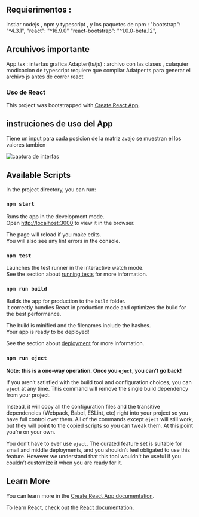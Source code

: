 ## Requierimentos : 
 instlar nodejs  , npm  y typescript  , y los paquetes de npm  :
 "bootstrap": "^4.3.1",
 "react": "^16.9.0"
 "react-bootstrap": "^1.0.0-beta.12",

## Arcuhivos importante 
App.tsx : interfas grafica 
Adapter(ts/js) : archivo con las clases , culaquier modicacion de typescript requiere que compilar Adatper.ts para generar el archivo js antes de correr react 

### Uso de React 
This project was bootstrapped with [Create React App](https://github.com/facebook/create-react-app).



## instruciones de uso del App 
 Tiene un input para cada posicion de la matriz 
 avajo se muestran el  los valores tambien 

![captura de interfas ]('./captura_interfas.png')






## Available Scripts

In the project directory, you can run:

### `npm start`

Runs the app in the development mode.<br>
Open [http://localhost:3000](http://localhost:3000) to view it in the browser.

The page will reload if you make edits.<br>
You will also see any lint errors in the console.

### `npm test`

Launches the test runner in the interactive watch mode.<br>
See the section about [running tests](https://facebook.github.io/create-react-app/docs/running-tests) for more information.

### `npm run build`

Builds the app for production to the `build` folder.<br>
It correctly bundles React in production mode and optimizes the build for the best performance.

The build is minified and the filenames include the hashes.<br>
Your app is ready to be deployed!

See the section about [deployment](https://facebook.github.io/create-react-app/docs/deployment) for more information.

### `npm run eject`

**Note: this is a one-way operation. Once you `eject`, you can’t go back!**

If you aren’t satisfied with the build tool and configuration choices, you can `eject` at any time. This command will remove the single build dependency from your project.

Instead, it will copy all the configuration files and the transitive dependencies (Webpack, Babel, ESLint, etc) right into your project so you have full control over them. All of the commands except `eject` will still work, but they will point to the copied scripts so you can tweak them. At this point you’re on your own.

You don’t have to ever use `eject`. The curated feature set is suitable for small and middle deployments, and you shouldn’t feel obligated to use this feature. However we understand that this tool wouldn’t be useful if you couldn’t customize it when you are ready for it.

## Learn More

You can learn more in the [Create React App documentation](https://facebook.github.io/create-react-app/docs/getting-started).

To learn React, check out the [React documentation](https://reactjs.org/).

